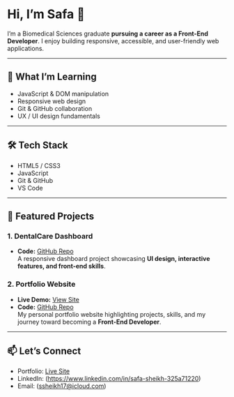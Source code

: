 # Hi, I’m Safa 👋

I’m a Biomedical Sciences graduate **pursuing a career as a Front-End Developer**. 
I enjoy building responsive, accessible, and user-friendly web applications.  

---

## 🚀 What I’m Learning
- JavaScript & DOM manipulation  
- Responsive web design  
- Git & GitHub collaboration  
- UX / UI design fundamentals  

---

## 🛠️ Tech Stack
- HTML5 / CSS3  
- JavaScript  
- Git & GitHub  
- VS Code  

---

## 🔗 Featured Projects

### 1. DentalCare Dashboard
- **Code:** [GitHub Repo](https://github.com/ssheikh17/DentalCare-Dashboard)  
A responsive dashboard project showcasing **UI design, interactive features, and front-end skills**.


### 2. Portfolio Website
- **Live Demo:** [View Site](https://ssheikh17.github.io/safa-sheikh-portfolio/)  
- **Code:** [GitHub Repo](https://github.com/ssheikh17/safa-sheikh-portfolio)  
My personal portfolio website highlighting projects, skills, and my journey toward becoming a **Front-End Developer**.


---

## 📫 Let’s Connect
- Portfolio: [Live Site](https://ssheikh17.github.io/safa-sheikh-portfolio/)  
- LinkedIn: (https://www.linkedin.com/in/safa-sheikh-325a71220)  
- Email: (ssheikh17@icloud.com)
